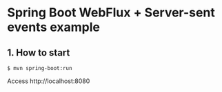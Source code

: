 # Spring Boot WebFlux + Server-sent events example


## 1. How to start
```
$ mvn spring-boot:run
```

Access http://localhost:8080
